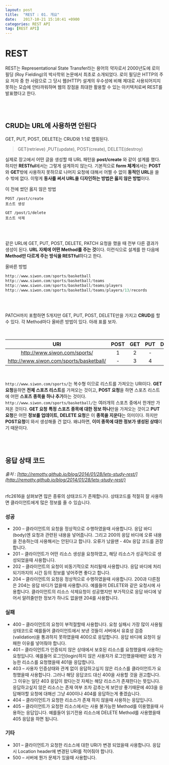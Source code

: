 ```yaml
---
layout: post
title:  "REST : 01. 개요"
date:   2017-10-21 15:10:41 +0900
categories: REST API
tag: [REST API]
---
```


# REST

REST는 Representational State Transfer라는 용어의 약자로서 2000년도에 로이 필딩 (Roy Fielding)의 박사학위 논문에서 최초로 소개되었다. 로이 필딩은 HTTP의 주요 저자 중 한 사람으로 그 당시 웹(HTTP) 설계의 우수성에 비해 제대로 사용되어지지 못하는 모습에 안타까워하며 웹의 장점을 최대한 활용할 수 있는 아키텍처로써 REST를 발표했다고 한다.

<br><br>

## CRUD는 URL에 사용하면 안된다

GET, PUT, POST, DELETE는 CRUD와 1:1로 맵핑된다.

> GET(retrieve) ,PUT(update), POST(create), DELETE(destroy)

실제로 장고에서 어떤 글을 생성할 때 URL 패턴을 **post/create** 와 같이 설계를 했다. 하지만 **RESTful**에서는 그렇게 설계하지 않는다. 기본적으로 **form 체계**에서는 **POST**와 **GET**밖에 사용하지 못하므로 나머지 요청에 대해서 어쩔 수 없이 **동적인 URL**을 쓸 수 밖에 없다. 이렇게 **동사를 써서 URL을 디자인하는 방법은 옳지 않은 방법**이다.

이 전에 썼던 옳지 않은 방법

```
POST /post/create
포스트 생성

GET /post/1/delete
포스트 삭제
```

<br><br>

같은 URL에 GET, PUT, POST, DELETE, PATCH 요청을 했을 때 전부 다른 결과가 생성이 된다. **URL 자체에 어떤 Method를 주는 것**이다. 이런식으로 설계를 한 다음에 **Method만 다르게 주는 방식을 RESTful**하다고 한다.

올바른 방법

```python
http://www.siwon.com/sports/basketball
http://www.siwon.com/sports/basketball/teams
http://www.siwon.com/sports/basketball/teams/players
http://www.siwon.com/sports/basketball/teams/players/13/records
```

<br><br>

PATCH까지 포함하면 5개지만 GET, PUT, POST, DELETE만을 가지고 **CRUD**를 할 수 있다. 각 Method마다 올바른 방법이 있다. 아래 표를 보자.

<br>

|                       URI                    | POST |  GET |  PUT | DELETE  |
| :-------------------------------------------:| :--: | :--: | :--: | :------:|
| http://www.siwon.com/sports/                 |   1  |   2  |   -  |    -    |
| http://www.siwon.com/sports/basketball/      |   -  |   3  |   4  |    5    |

<br>

`http://www.siwon.com/sports/`는 복수형 이므로 리스트를 가져오는 URI이다. **GET 요청**을하면 **전체 스포츠 리스트**를 가져오는 것이고, **POST 요청**을 하면 스포츠 리스트에 어떤 **스포츠 종목을 하나 추가**하는 것이다. <br>
`http://www.siwon.com/sports/basketball/`는 여러개의 스포츠 중에서 한개만 가져온 것이다. **GET 요청** **특정 스포츠 종목에 대한 정보 하나**만을 가져오는 것이고 **PUT 요청**은 어떤 **정보를 업데이트**, **DELETE 요청**은 이 **종목을 지운다**는 의미이다. 하지만 **POST요청**이 와서 생성해줄 건 없다. 왜냐하면, **이미 종목에 대한 정보가 생성된 상태**이기 때문이다.

<br><br>

## 응답 상태 코드

###### 출처 : [http://remotty.github.io/blog/2014/01/28/lets-study-rest/](http://remotty.github.io/blog/2014/01/28/lets-study-rest/)


rfc2616을 살펴보면 많은 종류의 상태코드가 존재합니다. 상태코드를 적절히 잘 사용하면 클라이언트에게 많은 정보를 줄 수 있습니다.

### 성공

- 200 – 클라이언트의 요청을 정상적으로 수행하였을때 사용합니다. 응답 바디(body)엔 요청과 관련된 내용을 넣어줍니다. 그리고 200의 응답 바디에 오류 내용을 전송하는데 사용해서는 안된다고 합니다. 오류가 났을땐 - 40x 응답 코드를 권장합니다.
- 201 – 클라이언트가 어떤 리소스 생성을 요청하였고, 해당 리소스가 성공적으로 생성되었을때 사용합니다.
- 202 – 클라이언트의 요청이 비동기적으로 처리될때 사용합니다. 응답 바디에 처리되기까지의 시간 등의 정보를 넣어주면 좋다고 합니다.
- 204 – 클라이언트의 요청응 정상적으로 수행하였을때 사용합니다. 200과 다른점은 204는 응답 바디가 없을때 사용합니다. 예를들어 DELETE와 같은 요청시에 사용합니다. 클라이언트의 리소스 삭제요청이 성공했지만 부가적으로 응답 바디에 넣어서 알려줄만한 정보가 하나도 없을땐 204를 사용합니다.

### 실패

- 400 – 클라이언트의 요청이 부적절할때 사용합니다. 요청 실패시 가장 많이 사용될 상태코드로 예를들어 클라이언트에서 보낸 것들이 서버에서 유효성 검증(validation)을 통과하지 못하였을때 400으로 응답합니다. 응답 바디에 요청이 실패한 이유를 넣어줘야 합니다.
- 401 – 클라이언트가 인증되지 않은 상태에서 보호된 리소스를 요청했을때 사용하는 요청입니다. 예를들어 로그인(login)하지 않은 사용자가 로그인했을때에만 요청 가능한 리소스를 요청했을때 401을 응답합니다.
- 403 – 사용자 인증상태와 관계 없이 응답하고싶지 않은 리소스를 클라이언트가 요청했을때 사용합니다. 그러나 해당 응답코드 대신 400을 사용할 것을 권고합니다. 그 이유는 일단 403 응답이 왔다는것 자체는 해당 리소스가 존재한다는 뜻입니다. 응답하고싶지 않은 리소스는 존재 여부 조차 감추는게 보안상 좋기때문에 403을 응답해야할 요청에 대해선 그냥 400이나 404를 응답하는게 좋겠습니다.
- 404 – 클라이언트가 요청한 리소스가 존재 하지 않을때 사용하는 응답입니다.
- 405 – 클라이언트가 요청한 리소스에서는 사용 불가능한 Method를 이용했을때 사용하는 응답입니다. 예를들어 읽기전용 리소스에 DELETE Method를 사용했을때 405 응답을 하면 됩니다.

### 기타

- 301 – 클라이언트가 요청한 리소스에 대한 URI가 변경 되었을때 사용합니다. 응답시 Location header에 변경된 URI를 적어줘야 합니다.
- 500 – 서버에 뭔가 문제가 있을때 사용합니다.
